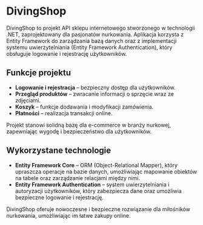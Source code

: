# DivingShop

DivingShop to projekt API sklepu internetowego stworzonego w technologii .NET, zaprojektowany dla pasjonatów nurkowania. Aplikacja korzysta z Entity Framework do zarządzania bazą danych oraz z implementacji systemu uwierzytelniania (Entity Framework Authentication), który obsługuje logowanie i rejestrację użytkowników.

## Funkcje projektu

- **Logowanie i rejestracja** – bezpieczny dostęp dla użytkowników.
- **Przegląd produktów** – zwracanie informacji o sprzęcie wraz ze zdjęciami.
- **Koszyk** – funkcje dodawania i modyfikacji zamówienia.
- **Płatności** – realizacja transakcji online.

Projekt stanowi solidną bazę dla e-commerce w branży nurkowej, zapewniając wygodę i bezpieczeństwo dla użytkowników.

## Wykorzystane technologie

- **Entity Framework Core** – ORM (Object-Relational Mapper), który upraszcza operacje na bazie danych, umożliwiając mapowanie obiektów na tabele oraz zarządzanie relacjami między nimi.
- **Entity Framework Authentication** – system uwierzytelniania i autoryzacji użytkowników, który zabezpiecza dane oraz umożliwia bezpieczne logowanie i rejestrację.


DivingShop oferuje nowoczesne i bezpieczne rozwiązanie dla miłośników nurkowania, umożliwiając im łatwe zakupy online.

